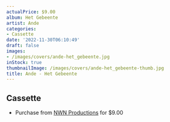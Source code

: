 ```yaml
---
actualPrice: $9.00
album: Het Gebeente
artist: Ande
categories:
- Cassette
date: '2022-11-30T06:10:49'
draft: false
images:
- /images/covers/ande-het_gebeente.jpg
inStock: true
thumbnailImage: /images/covers/ande-het_gebeente-thumb.jpg
title: Ande - Het Gebeente
---
```


## Cassette
* Purchase from [NWN Productions](http://shop.nwnprod.com/index.php?route=product/product&path=73&product_id=18023&sort=pd.name&order=ASC) for $9.00
